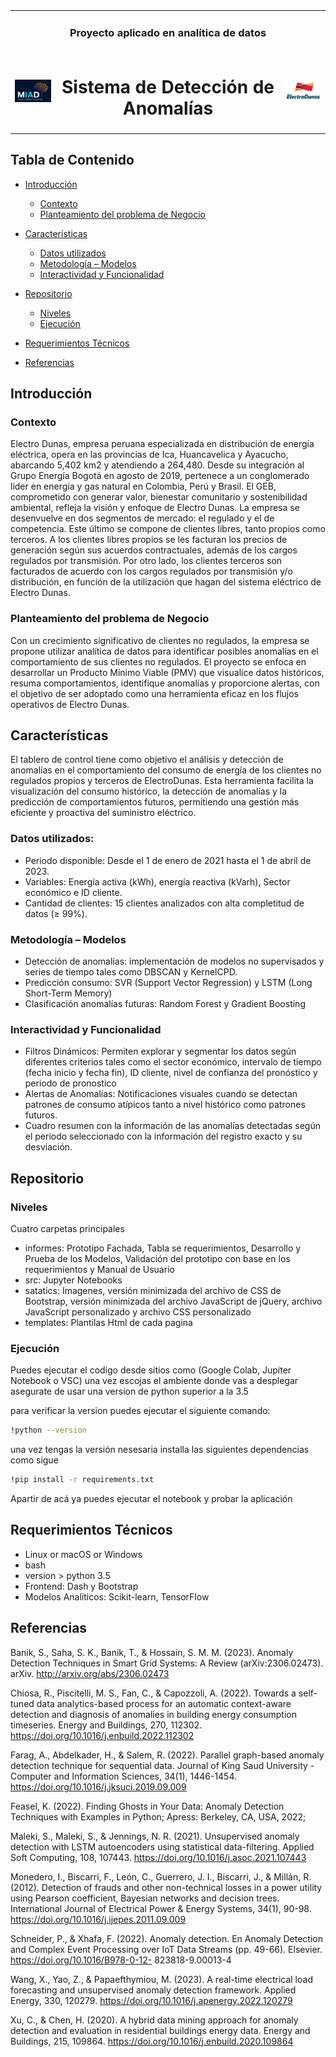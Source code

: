 <table style="border-collapse: collapse; margin: 0 auto;">
  <tr style="border: none; height: 25px;">
    <td colspan="3" style="border: none;">
      <h3 align="center" >Proyecto aplicado en analítica de datos</h3>
    </td>
  </tr>
  <tr style="border: none;">
    <td style="border: none;"><img src="static/img/miad.png" alt="Miad Logo" width="100"/></td>
    <td style="border: none;"><h1 align="center">Sistema de Detección de Anomalías </h1></td>
    <td style="border: none;"><img src="static/img/electrodunas.png" alt="Electro Dunas Logo" width="100"/></td>
  </tr>
</table>

## Tabla de Contenido

- [Introducción](#introducción)
  - [Contexto](#contexto)
  - [Planteamiento del problema de Negocio](#planteamiento-del-problema-de-negocio)
  
- [Características](#características)
  - [Datos utilizados](#datos-utilizados)
  - [Metodología – Modelos](#metodología--modelos)
  - [Interactividad y Funcionalidad](#interactividad-y-funcionalidad)
  
- [Repositorio](#repositorio)
  - [Niveles](#niveles)
  - [Ejecución](#ejecución)
  
- [Requerimientos Técnicos](#requerimientos-técnicos)
  
- [Referencias](#referencias)

## Introducción

### Contexto  

Electro Dunas, empresa peruana especializada en distribución de energía eléctrica, opera en las provincias de Ica, Huancavelica y Ayacucho, abarcando 5,402 km2 y atendiendo a 264,480. Desde su integración al Grupo Energía Bogotá en agosto de 2019, pertenece a un conglomerado líder en energía y gas natural en Colombia, Perú y Brasil. El GEB, comprometido con generar valor, bienestar comunitario y sostenibilidad ambiental, refleja la visión y enfoque de Electro Dunas. 
La empresa se desenvuelve en dos segmentos de mercado: el regulado y el de competencia. Este último se compone de clientes libres, tanto propios como terceros. A los clientes libres propios se les facturan los precios de generación según sus acuerdos contractuales, además de los cargos regulados por transmisión. Por otro lado, los clientes terceros son facturados de acuerdo con los cargos regulados por transmisión y/o distribución, en función de la utilización que hagan del sistema eléctrico de Electro Dunas. 

### Planteamiento del problema de Negocio 
Con un crecimiento significativo de clientes no regulados, la empresa se propone utilizar analítica de datos para identificar posibles anomalías en el comportamiento de sus clientes no regulados. El proyecto se enfoca en desarrollar un Producto Mínimo Viable (PMV) que visualice datos históricos, resuma comportamientos, identifique anomalías y proporcione alertas, con el objetivo de ser adoptado como una herramienta eficaz en los flujos operativos de Electro Dunas. 


## Características

El tablero de control tiene como objetivo el análisis y detección de anomalías en el comportamiento del consumo de energía de los clientes no regulados propios y terceros de ElectroDunas. Esta herramienta facilita la visualización del consumo histórico, la detección de anomalías y la predicción de comportamientos futuros, permitiendo una gestión más eficiente y proactiva del suministro eléctrico.

### Datos utilizados:
*	Periodo disponible: Desde el 1 de enero de 2021 hasta el 1 de abril de 2023.
*	Variables: Energía activa (kWh), energía reactiva (kVarh), Sector económico e ID cliente.
*	Cantidad de clientes: 15 clientes analizados con alta completitud de datos (≥ 99%).

### Metodología – Modelos
*	Detección de anomalías: implementación de modelos no supervisados y series de tiempo tales como DBSCAN y KernelCPD.
*	Predicción consumo: SVR (Support Vector Regression) y LSTM (Long Short-Term Memory)
*	Clasificación anomalías futuras: Random Forest y Gradient Boosting

### Interactividad y Funcionalidad
*	Filtros Dinámicos: Permiten explorar y segmentar los datos según diferentes criterios tales como el sector económico, intervalo de tiempo (fecha inicio y fecha fin), ID cliente, nivel de confianza del pronóstico y periodo de pronostico
*	Alertas de Anomalías: Notificaciones visuales cuando se detectan patrones de consumo atípicos tanto a nivel histórico como patrones futuros.
*	Cuadro resumen con la información de las anomalías detectadas según el periodo seleccionado con la información del registro exacto y su desviación.
  
## Repositorio

### Niveles
Cuatro carpetas principales
- informes: Prototipo Fachada, Tabla se requerimientos, Desarrollo y Prueba de los Modelos, Validación del prototipo con base en los requerimientos y Manual de Usuario
- src: Jupyter Notebooks
- satatics: Imagenes, versión minimizada del archivo de CSS de Bootstrap, versión minimizada del archivo JavaScript de jQuery, archivo JavaScript personalizado y archivo CSS personalizado
- templates: Plantilas Html de cada pagina

### Ejecución
Puedes ejecutar el codigo desde sitios como (Google Colab, Jupiter Notebook o VSC)
una vez escojas el ambiente donde vas a desplegar asegurate de usar una version de python superior a la 3.5

para verificar la version puedes ejecutar el siguiente comando:

```bash
!python --version
```

una vez tengas la versión nesesaria installa las siguientes dependencias como sigue

```bash
!pip install -r requirements.txt
```
Apartir de acá ya puedes ejecutar el notebook y probar la aplicación


## Requerimientos Técnicos
* Linux or macOS or Windows
* bash
* version > python 3.5
* Frontend: Dash y Bootstrap
* Modelos Analíticos: Scikit-learn, TensorFlow

## Referencias
Banik, S., Saha, S. K., Banik, T., & Hossain, S. M. M. (2023). Anomaly Detection Techniques in Smart Grid Systems: A Review (arXiv:2306.02473). arXiv. http://arxiv.org/abs/2306.02473 

Chiosa, R., Piscitelli, M. S., Fan, C., & Capozzoli, A. (2022). Towards a self-tuned data analytics-based process for an automatic context-aware detection and diagnosis of anomalies in building energy consumption timeseries. Energy and Buildings, 270, 112302. https://doi.org/10.1016/j.enbuild.2022.112302 

Farag, A., Abdelkader, H., & Salem, R. (2022). Parallel graph-based anomaly detection technique for sequential data. Journal of King Saud University - Computer and Information Sciences, 34(1), 1446-1454. https://doi.org/10.1016/j.jksuci.2019.09.009 

Feasel, K. (2022). Finding Ghosts in Your Data: Anomaly Detection Techniques with Examples in Python; Apress: Berkeley, CA, USA, 2022;

Maleki, S., Maleki, S., & Jennings, N. R. (2021). Unsupervised anomaly detection with LSTM autoencoders using statistical data-filtering. Applied Soft Computing, 108, 107443. https://doi.org/10.1016/j.asoc.2021.107443 

Monedero, I., Biscarri, F., León, C., Guerrero, J. I., Biscarri, J., & Millán, R. (2012). Detection of frauds and other non-technical losses in a power utility using Pearson coefficient, Bayesian networks and decision trees. International Journal of Electrical Power & Energy Systems, 34(1), 90-98. https://doi.org/10.1016/j.ijepes.2011.09.009 

Schneider, P., & Xhafa, F. (2022). Anomaly detection. En Anomaly Detection and Complex Event Processing over IoT Data Streams (pp. 49-66). Elsevier. https://doi.org/10.1016/B978-0-12- 823818-9.00013-4 

Wang, X., Yao, Z., & Papaefthymiou, M. (2023). A real-time electrical load forecasting and unsupervised anomaly detection framework. Applied Energy, 330, 120279. https://doi.org/10.1016/j.apenergy.2022.120279 

Xu, C., & Chen, H. (2020). A hybrid data mining approach for anomaly detection and evaluation in residential buildings energy data. Energy and Buildings, 215, 109864. https://doi.org/10.1016/j.enbuild.2020.109864 
